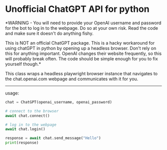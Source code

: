  # Unofficial ChatGPT API for python
 
 
*WARNING - You will need to provide your OpenAI username and password for the bot to log in to the webpage.
Do so at your own risk. Read the code and make sure it doesn't do anything fishy.
    
This is NOT an official ChatGPT package. This is a hacky workaround for using chatGPT in python by opening up a headless browser. Don't rely on this for anything important. OpenAI changes their website frequently, so this will probably break often. The code should be simple enough for you to fix yourself though.*

This class wraps a headless playwright browser instance that navigates to the chat.openai.com webpage and communicates with it for you.

---

usage:

```python
chat = ChatGPT(openai_username, openai_password)

# connect to the browser
await chat.connect()

# log in to the webpage
await chat.login()

response = await chat.send_message("Hello")
print(response)
```
